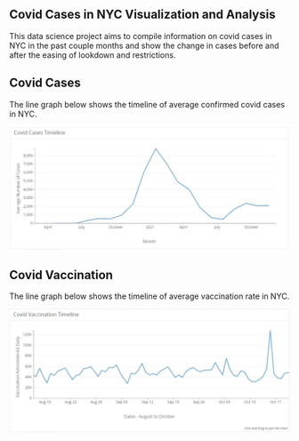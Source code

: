 ## Covid Cases in NYC Visualization and Analysis


This data science project aims to compile information on covid cases in NYC in the past couple months and show the change in cases before and after the easing of lookdown and restrictions. 

## Covid Cases

The line graph below shows the timeline of average confirmed covid cases in NYC.


![vis1](/covid_cases_avg.JPG)







## Covid Vaccination

The line graph below shows the timeline of average vaccination rate in NYC.


![vis2](/covid_vacc_admin.JPG)
